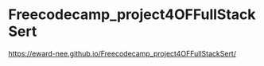 # Freecodecamp_project4OFFullStackSert

https://eward-nee.github.io/Freecodecamp_project4OFFullStackSert/
